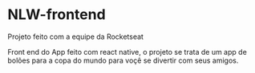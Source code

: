 # NLW-frontend
Projeto feito com a equipe da Rocketseat

Front end do App feito com react native, o projeto se trata de um app de bolões para a copa do mundo para voçê se divertir com seus amigos.
